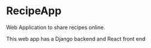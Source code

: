 # RecipeApp
Web Application to share recipes online. 

This web app has a Django backend and React front end
